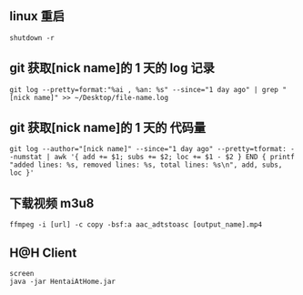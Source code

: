 ## linux 重启

`shutdown -r`

## git 获取[nick name]的 1 天的 log 记录

`git log --pretty=format:"%ai , %an: %s" --since="1 day ago" | grep "[nick name]" >> ~/Desktop/file-name.log`

## git 获取[nick name]的 1 天的 代码量

`git log --author="[nick name]" --since="1 day ago" --pretty=tformat: --numstat | awk '{ add += $1; subs += $2; loc += $1 - $2 } END { printf "added lines: %s, removed lines: %s, total lines: %s\n", add, subs, loc }'`

## 下载视频 m3u8

`ffmpeg -i [url] -c copy -bsf:a aac_adtstoasc [output_name].mp4`

## H@H Client

```
screen
java -jar HentaiAtHome.jar
```
